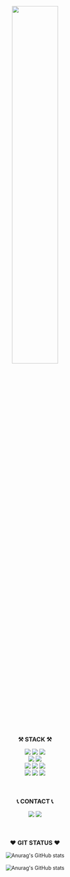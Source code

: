 
<div align=center>
  <img src=https://github.com/guncat-02/guncat-02/assets/169626974/6c1d2eef-f949-4a26-9522-700d886cf532 width=50%>
</div>
<br>
<div align="center">
  
### ⚒ STACK ⚒

</div>
<div align="center">
<img src="https://img.shields.io/badge/java-007396?style=for-the-badge&logo=java&logoColor=white">
<img src="https://img.shields.io/badge/spring-6DB33F?style=for-the-badge&logo=spring&logoColor=white"/>
<img src="https://img.shields.io/badge/apachetomcat-F8DC75?style=for-the-badge&logo=apachetomcat&logoColor=black">
<br>
<img src="https://img.shields.io/badge/oracle-F80000?style=for-the-badge&logo=oracle&logoColor=white">
<img src="https://img.shields.io/badge/mariaDB-003545?style=for-the-badge&logo=mariaDB&logoColor=white"/>
<br>
<img src="https://img.shields.io/badge/html5-E34F26?style=for-the-badge&logo=html5&logoColor=white">
<img src="https://img.shields.io/badge/css-1572B6?style=for-the-badge&logo=css3&logoColor=white">
<img src="https://img.shields.io/badge/javascript-F7DF1E?style=for-the-badge&logo=javascript&logoColor=black">
<br>
<img src="https://img.shields.io/badge/github-181717?style=for-the-badge&logo=github&logoColor=white"/>
<img src="https://img.shields.io/badge/git-F05032?style=for-the-badge&logo=git&logoColor=white"/>
<img src="https://img.shields.io/badge/linux-FCC624?style=for-the-badge&logo=linux&logoColor=black"/>
</div>
<br>
<br>
<div align="center">
  
### 📞 CONTACT 📞

</div>
<div align="center">
<a href="mailto:nuit0204@naver.com"><img src="https://img.shields.io/badge/EMAIL-03C75A?style=for-the-badge&logo=e&logoColor=white&link=mailto:nuit0204@naver.com"></a>
<a href="https://www.notion.so/GUNCAT-a80f07c72ceb4559b237cafe103cf08d"><img src="https://img.shields.io/badge/NOTION-000000?style=for-the-badge&logo=notion&logoColor=white"></a>
</div>
<br>
<br>
<div align="center">
  
### ♥️ GIT STATUS ♥️

</div>
<div align="center">

![Anurag's GitHub stats](https://github-readme-stats.vercel.app/api?username=guncat-02&show_icons=true&theme=neon&show_owner=true)
<br>
<br>
![Anurag's GitHub stats](http://github-profile-summary-cards.vercel.app/api/cards/profile-details?username=guncat-02&theme=2077)

</div>
<br>

